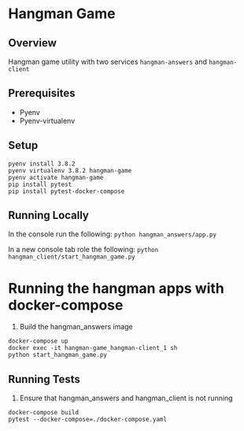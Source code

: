 # Hangman Game

## Overview
Hangman game utility with two services `hangman-answers` and `hangman-client`

## Prerequisites
- Pyenv
- Pyenv-virtualenv

## Setup
```
pyenv install 3.8.2
pyenv virtualenv 3.8.2 hangman-game
pyenv activate hangman-game
pip install pytest
pip install pytest-docker-compose
```

## Running Locally 
In the console run the following:
`python hangman_answers/app.py`

In a new console tab role the following:
`python hangman_client/start_hangman_game.py`

# Running the hangman apps with docker-compose
1. Build the hangman_answers image
```
docker-compose up
docker exec -it hangman-game_hangman-client_1 sh
python start_hangman_game.py 
```

## Running Tests
1. Ensure that hangman_answers and hangman_client is not running
```
docker-compose build
pytest --docker-compose=./docker-compose.yaml
```
